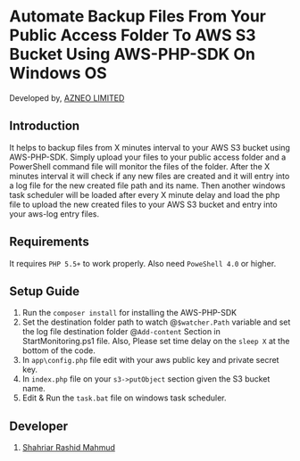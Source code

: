 Automate Backup Files From Your Public Access Folder To AWS S3 Bucket Using AWS-PHP-SDK On Windows OS
========================================================================================================================
Developed by, [AZNEO LIMITED](http://az-neo.com)


Introduction
---------------

It helps to backup files from X minutes interval to your AWS S3 bucket using AWS-PHP-SDK. Simply upload your files to your public access folder and a PowerShell command file will monitor the files of the folder. After the X minutes interval it will check if any new files are created and it will entry into a log file for the new created file path and its name. Then another windows task scheduler will be loaded after every X minute delay and load the php file to upload the new created files to your AWS S3 bucket and entry into your aws-log entry files.


Requirements
---------------

It requires `PHP 5.5+` to work properly. Also need `PoweShell 4.0` or higher.

Setup Guide
--------------
1. Run the `composer install` for installing the AWS-PHP-SDK
2. Set the destination folder path to watch @`$watcher.Path` variable and set the log file destination folder @`Add-content` Section in StartMonitoring.ps1 file. Also, Please set time delay on the `sleep X`  at the bottom of the code.
3. In `app\config.php` file edit with your aws public key and private secret key.
4. In `index.php` file on your `s3->putObject` section given the S3 bucket name.
5. Edit & Run the `task.bat` file on windows task scheduler.

Developer
--------------
1. [Shahriar Rashid Mahmud](https://github.com/Shahriar1824)



